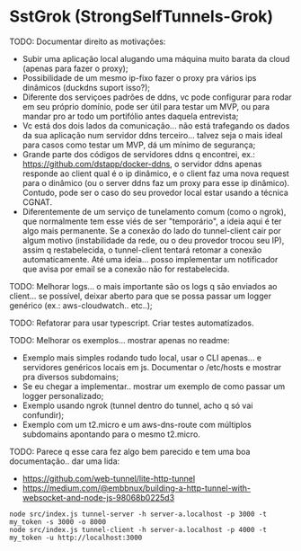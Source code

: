 # SstGrok (StrongSelfTunnels-Grok)

TODO: Documentar direito as motivações:
- Subir uma aplicação local alugando uma máquina muito barata da cloud (apenas para fazer o proxy);
- Possibilidade de um mesmo ip-fixo fazer o proxy pra vários ips dinâmicos (duckdns suport isso?);
- Diferente dos serviçoes padrões de ddns, vc pode configurar para rodar em seu próprio domínio, pode ser útil para testar um MVP, ou para mandar pro ar todo um portifólio antes daquela entrevista;
- Vc está dos dois lados da comunicação... não está trafegando os dados da sua aplicação num servidor ddns terceiro... talvez seja o mais ideal para casos como testar um MVP, dá um mínimo de segurança;
- Grande parte dos códigos de servidores ddns q encontrei, ex.: https://github.com/dstapp/docker-ddns, o servidor ddns apenas responde ao client qual é o ip dinâmico, e o client faz uma nova request para o  dinâmico (ou o server ddns faz um proxy para esse ip dinâmico). Contudo, pode ser o caso do seu provedor local estar usando a técnica CGNAT.
- Diferentemente de um serviço de tunelamento comum (como o ngrok), que normalmente tem esse viés de ser "temporário", a ideia aqui é ter algo mais permanente. Se a conexão do lado do tunnel-client cair por algum motivo (instabilidade da rede, ou o deu provedor trocou seu IP), assim q restabelecida, o tunnel-client tentará retomar a conexão automaticamente. Até uma ideia... posso implementar um notificador que avisa por email se a conexão não for restabelecida.

TODO: Melhorar logs... o mais importante são os logs q são enviados ao client... se possível, deixar aberto para que se possa passar um logger genérico (ex.: aws-cloudwatch.. etc..);

TODO: Refatorar para usar typescript. Criar testes automatizados.

TODO: Melhorar os exemplos... mostrar apenas no readme:
- Exemplo mais simples rodando tudo local, usar o CLI apenas... e servidores genéricos locais em js. Documentar o /etc/hosts e mostrar pra diversos subdomains;
- Se eu chegar a implementar.. mostrar um exemplo de como passar um logger personalizado;
- Exemplo usando ngrok (tunnel dentro do tunnel, acho q só vai confundir);
- Exemplo com um t2.micro e um aws-dns-route com múltiplos subdomains apontando para o mesmo t2.micro.

TODO: Parece q esse cara fez algo bem parecido e tem uma boa documentação.. dar uma lida:
- https://github.com/web-tunnel/lite-http-tunnel
- https://medium.com/@embbnux/building-a-http-tunnel-with-websocket-and-node-js-98068b0225d3

```
node src/index.js tunnel-server -h server-a.localhost -p 3000 -t my_token -s 3000 -o 8000
node src/index.js tunnel-client -h server-a.localhost -p 4000 -t my_token -u http://localhost:3000
```
